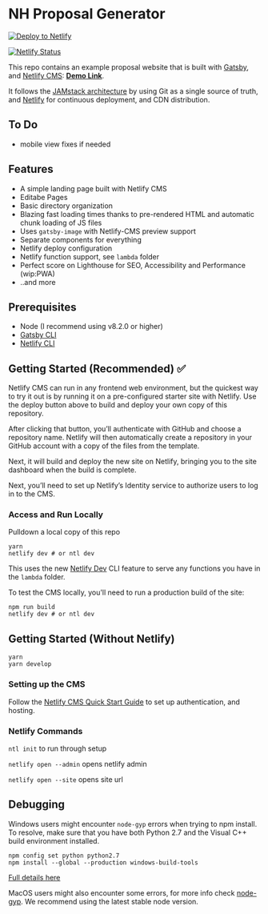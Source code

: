 # NH Proposal Generator

<a href="https://app.netlify.com/start/deploy?repository=https://github.com/northhighland/proposal-gen&amp;stack=cms"><img src="https://www.netlify.com/img/deploy/button.svg" alt="Deploy to Netlify"></a>

[![Netlify Status](https://api.netlify.com/api/v1/badges/df323891-3174-4904-a1df-d86fbe051f80/deploy-status)](https://app.netlify.com/sites/nh-proposal-gen/deploys)

This repo contains an example proposal website that is built with [Gatsby](https://www.gatsbyjs.org/), and [Netlify CMS](https://www.netlifycms.org): **[Demo Link](https://hungry-saha-c402bb.netlify.app/)**.

It follows the [JAMstack architecture](https://jamstack.org) by using Git as a single source of truth, and [Netlify](https://www.netlify.com) for continuous deployment, and CDN distribution.

## To Do

- mobile view fixes if needed

## Features

- A simple landing page built with Netlify CMS
- Editabe Pages
- Basic directory organization
- Blazing fast loading times thanks to pre-rendered HTML and automatic chunk loading of JS files
- Uses `gatsby-image` with Netlify-CMS preview support
- Separate components for everything
- Netlify deploy configuration
- Netlify function support, see `lambda` folder
- Perfect score on Lighthouse for SEO, Accessibility and Performance (wip:PWA)
- ..and more

## Prerequisites

- Node (I recommend using v8.2.0 or higher)
- [Gatsby CLI](https://www.gatsbyjs.org/docs/)
- [Netlify CLI](https://github.com/netlify/cli)

## Getting Started (Recommended) ✅

Netlify CMS can run in any frontend web environment, but the quickest way to try it out is by running it on a pre-configured starter site with Netlify. Use the deploy button above to build and deploy your own copy of this repository.

After clicking that button, you’ll authenticate with GitHub and choose a repository name. Netlify will then automatically create a repository in your GitHub account with a copy of the files from the template.

Next, it will build and deploy the new site on Netlify, bringing you to the site dashboard when the build is complete.

Next, you’ll need to set up Netlify’s Identity service to authorize users to log in to the CMS.

### Access and Run Locally

Pulldown a local copy of this repo

```terminal
yarn
netlify dev # or ntl dev
```

This uses the new [Netlify Dev](https://www.netlify.com/products/dev/?utm_source=blog&utm_medium=netlifycms&utm_campaign=devex) CLI feature to serve any functions you have in the `lambda` folder.

To test the CMS locally, you'll need to run a production build of the site:

```terminal
npm run build
netlify dev # or ntl dev
```

## Getting Started (Without Netlify)

```terminal
yarn
yarn develop
```

### Setting up the CMS

Follow the [Netlify CMS Quick Start Guide](https://www.netlifycms.org/docs/quick-start/#authentication) to set up authentication, and hosting.

### Netlify Commands

`ntl init` to run through setup

`netlify open --admin` opens netlify admin

`netlify open --site` opens site url

## Debugging

Windows users might encounter `node-gyp` errors when trying to npm install.
To resolve, make sure that you have both Python 2.7 and the Visual C++ build environment installed.

```terminal
npm config set python python2.7
npm install --global --production windows-build-tools
```

[Full details here](https://www.npmjs.com/package/node-gyp 'NPM node-gyp page')

MacOS users might also encounter some errors, for more info check [node-gyp](https://github.com/nodejs/node-gyp). We recommend using the latest stable node version.

